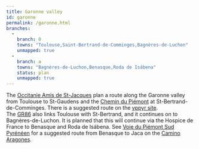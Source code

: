```yaml
---
title: Garonne valley
id: garonne
permalink: /garonne.html
branches:
  -
    branch: 0
    towns: "Toulouse,Saint-Bertrand-de-Comminges,Bagnères-de-Luchon"
    unmapped: true
  -
    branch: a
    towns: "Bagnères-de-Luchon,Benasque,Roda de Isábena"
    status: plan
    unmapped: true
---
```


The [Occitanie Amis de St-Jacques][0] plan a route along the Garonne valley from Toulouse to St-Gaudens and the [Chemin du Piémont][1] at St-Bertrand-de-Comminges. There is a suggested route on the [vppyr site][2].  
The [GR86][3] also links Toulouse with St-Bertrand, and it continues on to Bagnères-de-Luchon. It is planned that this will continue via the Hospice de France to Benasque and Roda de Isábena. See [Voie du Piémont Sud Pyrénéen][4] for a suggested route from Benasque to Jaca on the [Camino Aragones][5].

[0]: http://compostelle.toulouse.free.fr/
[1]: piemont.html
[2]: http://vppyr.free.fr/voie_de_garonne.htm
[3]: http://cdrp31.free.fr/GR86/gr86.htm
[4]: sudpiemont.html
[5]: aragones.html
